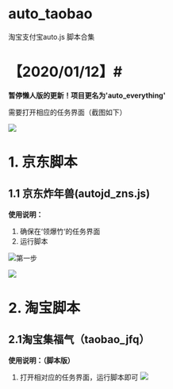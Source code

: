 # auto_taobao
淘宝支付宝auto.js 脚本合集




# 【2020/01/12】#


**暂停懒人版的更新！项目更名为'auto_everything'**

需要打开相应的任务界面（截图如下）

![](https://attach.52pojie.cn/forum/202001/12/154548r88tt6u38tsdzvrg.jpg) 

# 1.  京东脚本 #

## 1.1 京东炸年兽(autojd_zns.js) ##

**使用说明：**


1. 确保在‘领爆竹‘的任务界面
2. 运行脚本


![第一步](https://attach.52pojie.cn/forum/202001/06/152514uc1tf6tctm57t7tj.jpg)

![](https://attach.52pojie.cn/forum/202001/06/152740affnc7cqtocn33fc.png)

# 2. 淘宝脚本 #
## 2.1淘宝集福气（taobao_jfq） ##

**使用说明：（脚本版）**

1. 打开相对应的任务界面，运行脚本即可
![](https://attach.52pojie.cn/forum/202001/12/154548r88tt6u38tsdzvrg.jpg)



